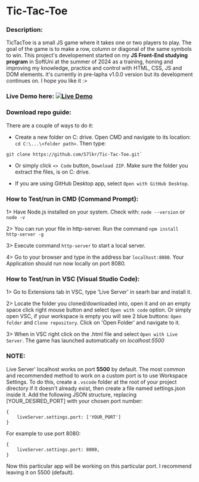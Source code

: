 # Tic-Tac-Toe


### Description:
TicTacToe is a small JS game where it takes one or two players to play. The goal of the game is to make a row, column or diagonal of the same symbols to win.
This project's developement started on my **JS Front-End studying program** in SoftUni at the summer of 2024 as a training, honing and improving my knowledge, practice and control with HTML, CSS, JS and DOM elements. it's currently in pre-lapha v1.0.0 version but its development continues on. I hope you like it :>

### Live Demo here: [![Live Demo](https://img.shields.io/badge/Live%20Demo-Render-blue?style=for-the-badge&logo=render)](https://tic-tac-toe-g7rf.onrender.com)


### Download repo guide:
There are a couple of ways to do it:

- Create a new folder on C: drive. Open CMD and navigate to its location: `cd C:\...\<folder path>`. Then type:
```
git clone https://github.com/S7lkr/Tic-Tac-Toe.git`
```
- Or simply click `<> Code` button, `Download ZIP`. Make sure the folder you extract the files, is on C: drive.

- If you are using GitHub Desktop app, select `Open with GitHub Desktop`.


### How to Test/run in CMD (Command Prompt):
1> Have Node.js installed on your system. Check with: `node --version` or `node -v`

2> You can run your file in http-server. Run the command `npm install http-server -g`

3> Execute command `http-server` to start a local server.

4> Go to your browser and type in the address bar `localhost:8080`. Your Application should run now locally on port 8080.


### How to Test/run in VSC (Visual Studio Code):
1> Go to Extensions tab in VSC, type 'Live Server' in searh bar and install it.

2> Locate the folder you cloned/downloaded into, open it and on an empty space click right mouse button and select `Open with code` option. Or simply open VSC, if your workspace is empty you will see 2 blue buttons: `Open folder` and `Clone repository`. Click on 'Open Folder' and navigate to it.

3> When in VSC right click on the .html file and select `Open with Live Server`. The game has launched automatically on _localhost:5500_


### NOTE:
Live Server' localhost works on port **5500** by default. The most common and recommended method to work on a custom port is to use Workspace Settings. To do this, create a `.vscode` folder at the root of your project directory if it doesn't already exist, then create a file named settings.json inside it. Add the following JSON structure, replacing [YOUR_DESIRED_PORT] with your chosen port number:

```
{
    liveServer.settings.port: ['YOUR_PORT']
}
```
For example to use port 8080:

```
{
    liveServer.settings.port: 8000,
}
```
Now this particular app will be working on this particular port. I recommend leaving it on 5500 (default).